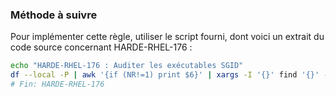 
### Méthode à suivre

Pour implémenter cette règle, utiliser le script fourni, dont voici un extrait du code source concernant HARDE-RHEL-176 :

``` {.bash .numberLines}
echo "HARDE-RHEL-176 : Auditer les exécutables SGID"
df --local -P | awk '{if (NR!=1) print $6}' | xargs -I '{}' find '{}' -xdev -type f -perm -2000 -ls >"$HOME/$0-sgid-$(date +'%Y-%m-%d').txt"
# Fin: HARDE-RHEL-176
```

